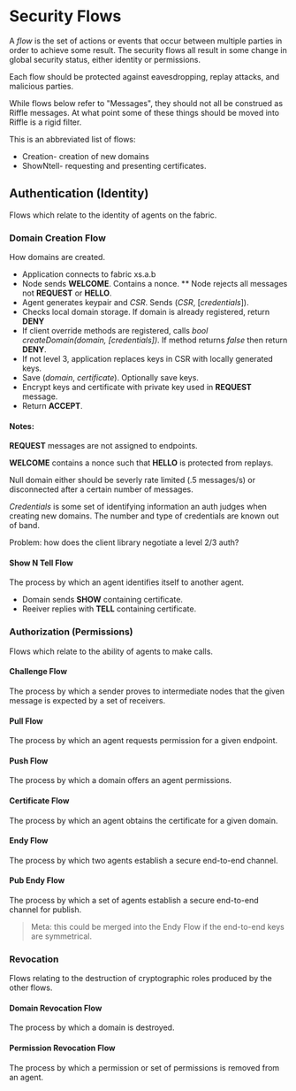 # Security Flows

A *flow* is the set of actions or events that occur between multiple parties in order to achieve some result. The security flows all result in some change in global security status, either identity or permissions. 

Each flow should be protected against eavesdropping, replay attacks, and malicious parties. 

While flows below refer to "Messages", they should not all be construed as Riffle messages. At what point some of these things should be moved into Riffle is a rigid filter. 

This is an abbreviated list of flows:

* Creation- creation of new domains
* ShowNtell- requesting and presenting certificates. 

## Authentication (Identity)

Flows which relate to the identity of agents on the fabric.

### Domain Creation Flow

How domains are created.

* Application connects to fabric xs.a.b
* Node sends **WELCOME**. Contains a nonce. 
** Node rejects all messages not **REQUEST** or **HELLO**. 
* Agent generates keypair and *CSR*. Sends (*CSR*, [*credentials*]).
* Checks local domain storage. If domain is already registered, return **DENY**
* If client override methods are registered, calls *bool createDomain(domain, [credentials])*. If method returns *false* then return **DENY**.
* If not level 3, application replaces keys in CSR with locally generated keys.
* Save (*domain*, *certificate*). Optionally save keys. 
* Encrypt keys and certificate with private key used in **REQUEST** message.
* Return **ACCEPT**. 

#### Notes:

**REQUEST** messages are not assigned to endpoints. 

**WELCOME** contains a nonce such that **HELLO** is protected from replays. 

Null domain either should be severly rate limited (.5 messages/s) or disconnected after a certain number of messages. 

*Credentials* is some set of identifying information an auth judges when creating new domains. The number and type of credentials are known out of band. 

Problem: how does the client library negotiate a level 2/3 auth?

#### Show N Tell Flow

The process by which an agent identifies itself to another agent.

* Domain sends **SHOW** containing certificate. 
* Reeiver replies with **TELL** containing certificate. 



### Authorization (Permissions)

Flows which relate to the ability of agents to make calls. 

#### Challenge Flow

The process by which a sender proves to intermediate nodes that the given message is expected by a set of receivers. 

#### Pull Flow

The process by which an agent requests permission for a given endpoint. 

#### Push Flow

The process by which a domain offers an agent permissions.

#### Certificate Flow 

The process by which an agent obtains the certificate for a given domain.

#### Endy Flow

The process by which two agents establish a secure end-to-end channel.

#### Pub Endy Flow

The process by which a set of agents establish a secure end-to-end channel for publish.

> Meta: this could be merged into the Endy Flow if the end-to-end keys are symmetrical.  

### Revocation 

Flows relating to the destruction of cryptographic roles produced by the other flows.

#### Domain Revocation Flow

The process by which a domain is destroyed.

#### Permission Revocation Flow

The process by which a permission or set of permissions is removed from an agent. 

